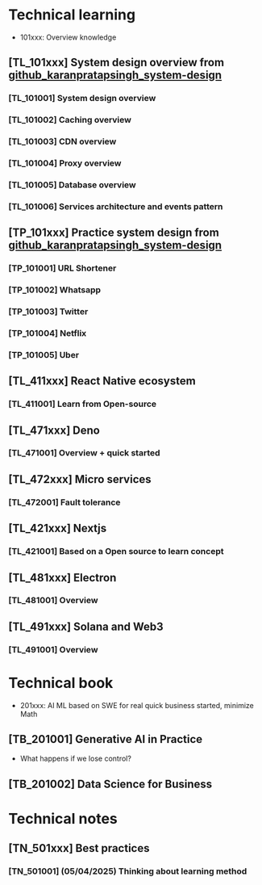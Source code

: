 # Technical learning

- 101xxx: Overview knowledge

## [TL_101xxx] System design overview from [github_karanpratapsingh_system-design](https://github.com/karanpratapsingh/system-design)

### [TL_101001] System design overview

### [TL_101002] Caching overview

### [TL_101003] CDN overview

### [TL_101004] Proxy overview

### [TL_101005] Database overview

### [TL_101006] Services architecture and events pattern

## [TP_101xxx] Practice system design from [github_karanpratapsingh_system-design](https://github.com/karanpratapsingh/system-design)

### [TP_101001] URL Shortener

### [TP_101002] Whatsapp

### [TP_101003] Twitter

### [TP_101004] Netflix

### [TP_101005] Uber

## [TL_411xxx] React Native ecosystem

### [TL_411001] Learn from Open-source

## [TL_471xxx] Deno

### [TL_471001] Overview + quick started

## [TL_472xxx] Micro services

### [TL_472001] Fault tolerance

## [TL_421xxx] Nextjs

### [TL_421001] Based on a Open source to learn concept

## [TL_481xxx] Electron

### [TL_481001] Overview

## [TL_491xxx] Solana and Web3

### [TL_491001] Overview

# Technical book

- 201xxx: AI ML based on SWE for real quick business started, minimize Math

## [TB_201001] Generative AI in Practice

- What happens if we lose control?

## [TB_201002] Data Science for Business

# Technical notes

## [TN_501xxx] Best practices

### [TN_501001] (05/04/2025) Thinking about learning method